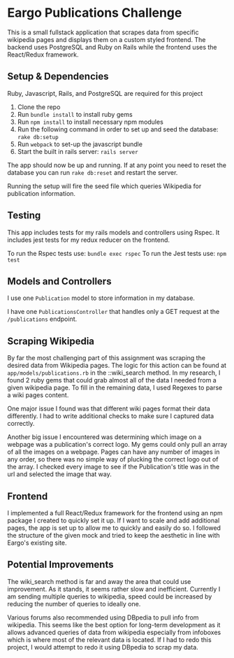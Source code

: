 # Eargo Publications Challenge

This is a small fullstack application that scrapes data from specific wikipedia pages and displays them on a custom styled frontend. The backend uses PostgreSQL and Ruby on Rails while the frontend uses the React/Redux framework.

## Setup & Dependencies
Ruby, Javascript, Rails, and PostgreSQL are required for this project
1. Clone the repo
2. Run `bundle install` to install ruby gems
3. Run `npm install` to install necessary npm modules
4. Run the following command in order to set up and seed the database: `rake db:setup`
5. Run `webpack` to set-up the javascript bundle
5. Start the built in rails server: `rails server`

The app should now be up and running. If at any point you need to reset the database you can run `rake db:reset` and restart the server.

Running the setup will fire the seed file which queries Wikipedia for publication information.

## Testing

This app includes tests for my rails models and controllers using Rspec. It includes jest tests for my redux reducer on the frontend.

To run the Rspec tests use: `bundle exec rspec`
To run the Jest tests use: `npm test`

## Models and Controllers

I use one `Publication` model to store information in my database.

I have one `PublicationsController` that handles only a GET request at the `/publications` endpoint.

## Scraping Wikipedia

By far the most challenging part of this assignment was scraping the desired data from Wikipedia pages. The logic for this action can be found at `app/models/publications.rb` in the ::wiki_search method. In my research, I found 2 ruby gems that could grab almost all of the data I needed from a given wikipedia page. To fill in the remaining data, I used Regexes to parse a wiki pages content.

One major issue I found was that different wiki pages format their data differently. I had to write additional checks to make sure I captured data correctly.

Another big issue I encountered was determining which image on a webpage was a publication's correct logo. My gems could only pull an array of all the images on a webpage. Pages can have any number of images in any order, so there was no simple way of plucking the correct logo out of the array. I checked every image to see if the Publication's title was in the url and selected the image that way.

## Frontend

I implemented a full React/Redux framework for the frontend using an npm package I created to quickly set it up. If I want to scale and add additional pages, the app is set up to allow me to quickly and easily do so. I followed the structure of the given mock and tried to keep the aesthetic in line with Eargo's existing site.

## Potential Improvements

The wiki_search method is far and away the area that could use improvement. As it stands, it seems rather slow and inefficient. Currently I am sending multiple queries to wikipedia, speed could be increased by reducing the number of queries to ideally one.

Various forums also recommended using DBpedia to pull info from wikipedia. This seems like the best option for long-term development as it allows advanced queries of data from wikipedia especially from infoboxes which is where most of the relevant data is located. If I had to redo this project, I would attempt to redo it using DBpedia to scrap my data.
